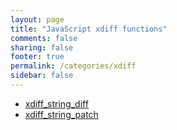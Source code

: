 ```yaml
---
layout: page
title: "JavaScript xdiff functions"
comments: false
sharing: false
footer: true
permalink: /categories/xdiff
sidebar: false
---
```

<!-- Generated by Rakefile:build -->

 - [xdiff_string_diff](/functions/xdiff_string_diff)
 - [xdiff_string_patch](/functions/xdiff_string_patch)
